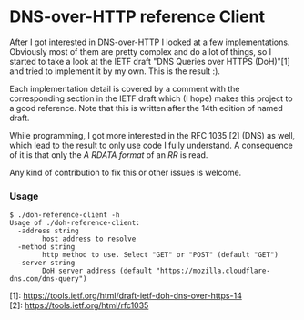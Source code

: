 # DNS-over-HTTP reference Client

After I got interested in DNS-over-HTTP I looked at a few implementations.
Obviously most of them are pretty complex and do a lot of things, so I started to take a look at the IETF draft "DNS Queries over HTTPS (DoH)"[1]
and tried to implement it by my own. This is the result :).<p>

Each implementation detail is covered by a comment with the corresponding section in the IETF draft which (I hope) makes this project to a good reference.
Note that this is written after the 14th edition of named draft.<p>

While programming, I got more interested in the RFC 1035 [2] (DNS) as well, which lead to the result to only use code I fully understand. A consequence of it is that only the _A RDATA format_ of an _RR_ is read.<p>

Any kind of contribution to fix this or other issues is welcome.

### Usage
```
$ ./doh-reference-client -h
Usage of ./doh-reference-client:
  -address string
    	host address to resolve
  -method string
    	http method to use. Select "GET" or "POST" (default "GET")
  -server string
    	DoH server address (default "https://mozilla.cloudflare-dns.com/dns-query")
```

[1]: https://tools.ietf.org/html/draft-ietf-doh-dns-over-https-14 <br>
[2]: https://tools.ietf.org/html/rfc1035 <br>
